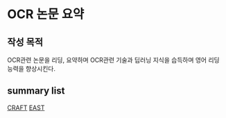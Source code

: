 # OCR 논문 요약
## 작성 목적
OCR관련 논문을 리딩, 요약하며 OCR관련 기술과 딥러닝 지식을 습득하며 영어 리딩 능력을 향상시킨다.

## summary list

[CRAFT](CRAFT.md)
[EAST](EAST.md)
